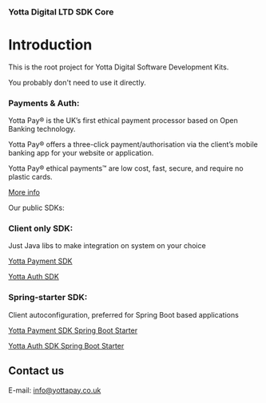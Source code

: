 ### Yotta Digital LTD SDK Core

# Introduction

This is the root project for Yotta Digital Software Development Kits.

You probably don't need to use it directly.


### Payments & Auth:
Yotta Pay® is the UK’s first ethical payment processor based on Open Banking technology.

Yotta Pay® offers a three-click payment/authorisation via the client’s mobile banking app for your website or application.

Yotta Pay® ethical payments™ are low cost, fast, secure, and require no plastic cards.

[More info](https://yottapay.co.uk)

Our public SDKs:

### Client only SDK: 
Just Java libs to make integration on system on your choice

[Yotta Payment SDK](https://github.com/yottapay/sdk-payment)

[Yotta Auth SDK](https://github.com/yottapay/sdk-auth)


### Spring-starter SDK:
Client autoconfiguration, preferred for Spring Boot based applications

[Yotta Payment SDK Spring Boot Starter](https://github.com/yottapay/sdk-payment-spring-boot-starter)

[Yotta Auth SDK Spring Boot Starter](https://github.com/yottapay/sdk-payment-spring-boot-starter)


## Contact us

E-mail: [info@yottapay.co.uk](mailto:info@yottapay.co.uk)

